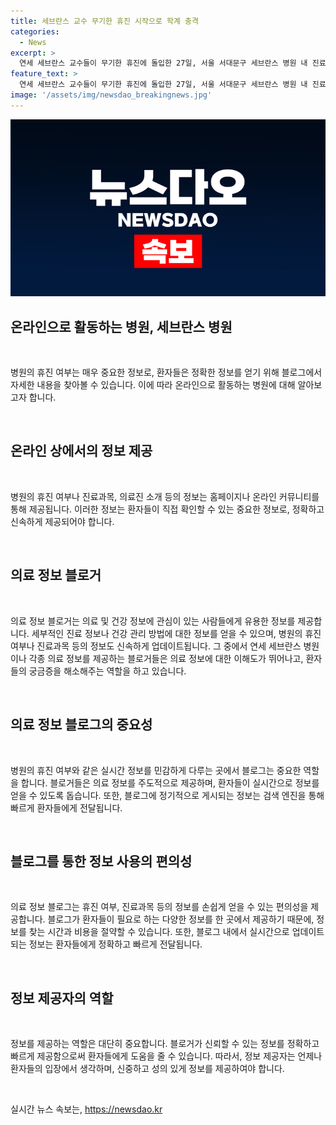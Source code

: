 ```yaml
---
title: 세브란스 교수 무기한 휴진 시작으로 학계 충격
categories:
  - News
excerpt: >
  연세 세브란스 교수들이 무기한 휴진에 돌입한 27일, 서울 서대문구 세브란스 병원 내 진료실 안내문에 휴진이 표시되고 있다.
feature_text: >
  연세 세브란스 교수들이 무기한 휴진에 돌입한 27일, 서울 서대문구 세브란스 병원 내 진료실 안내문에 휴진이 표시되고 있다.
image: '/assets/img/newsdao_breakingnews.jpg'
---
```


<p><img src="/assets/img/newsdao_breakingnews.jpg" alt="pcversion 속보" /></p>

<h2 data-ke-size="size26">온라인으로 활동하는 병원, 세브란스 병원</h2>

<p data-ke-size="size16">&nbsp;</p>

<p>병원의 휴진 여부는 매우 중요한 정보로, 환자들은 정확한 정보를 얻기 위해 블로그에서 자세한 내용을 찾아볼 수 있습니다. 이에 따라 온라인으로 활동하는 병원에 대해 알아보고자 합니다.</p>

<p data-ke-size="size16">&nbsp;</p>

<h2 data-ke-size="size26">온라인 상에서의 정보 제공</h2>

<p data-ke-size="size16">&nbsp;</p>

<p>병원의 휴진 여부나 진료과목, 의료진 소개 등의 정보는 홈페이지나 온라인 커뮤니티를 통해 제공됩니다. 이러한 정보는 환자들이 직접 확인할 수 있는 중요한 정보로, 정확하고 신속하게 제공되어야 합니다.</p>

<p data-ke-size="size16">&nbsp;</p>

<h2 data-ke-size="size26">의료 정보 블로거</h2>

<p data-ke-size="size16">&nbsp;</p>

<p>의료 정보 블로거는 의료 및 건강 정보에 관심이 있는 사람들에게 유용한 정보를 제공합니다. 세부적인 진료 정보나 건강 관리 방법에 대한 정보를 얻을 수 있으며, 병원의 휴진 여부나 진료과목 등의 정보도 신속하게 업데이트됩니다. 그 중에서 연세 세브란스 병원이나 각종 의료 정보를 제공하는 블로거들은 의료 정보에 대한 이해도가 뛰어나고, 환자들의 궁금증을 해소해주는 역할을 하고 있습니다.</p>

<p data-ke-size="size16">&nbsp;</p>

<h2 data-ke-size="size26">의료 정보 블로그의 중요성</h2>

<p data-ke-size="size16">&nbsp;</p>

<p>병원의 휴진 여부와 같은 실시간 정보를 민감하게 다루는 곳에서 블로그는 중요한 역할을 합니다. 블로거들은 의료 정보를 주도적으로 제공하며, 환자들이 실시간으로 정보를 얻을 수 있도록 돕습니다. 또한, 블로그에 정기적으로 게시되는 정보는 검색 엔진을 통해 빠르게 환자들에게 전달됩니다.</p>

<p data-ke-size="size16">&nbsp;</p>

<h2 data-ke-size="size26">블로그를 통한 정보 사용의 편의성</h2>

<p data-ke-size="size16">&nbsp;</p>

<p>의료 정보 블로그는 휴진 여부, 진료과목 등의 정보를 손쉽게 얻을 수 있는 편의성을 제공합니다. 블로그가 환자들이 필요로 하는 다양한 정보를 한 곳에서 제공하기 때문에, 정보를 찾는 시간과 비용을 절약할 수 있습니다. 또한, 블로그 내에서 실시간으로 업데이트되는 정보는 환자들에게 정확하고 빠르게 전달됩니다.</p>

<p data-ke-size="size16">&nbsp;</p>

<h2 data-ke-size="size26">정보 제공자의 역할</h2>

<p data-ke-size="size16">&nbsp;</p>

<p>정보를 제공하는 역할은 대단히 중요합니다. 블로거가 신뢰할 수 있는 정보를 정확하고 빠르게 제공함으로써 환자들에게 도움을 줄 수 있습니다. 따라서, 정보 제공자는 언제나 환자들의 입장에서 생각하며, 신중하고 성의 있게 정보를 제공하여야 합니다.</p>

<p data-ke-size="size16">&nbsp;</p>
실시간 뉴스 속보는, <a href="https://newsdao.kr" rel="dofollow">https://newsdao.kr</a>


